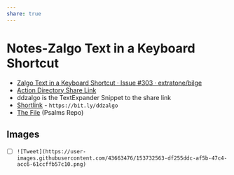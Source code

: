 ```yaml
---
share: true
---
```

# Notes-Zalgo Text in a Keyboard Shortcut
[](Zalgo%20Text%20in%20a%20Keyboard%20Shortcut)
- [Zalgo Text in a Keyboard Shortcut · Issue #303 · extratone/bilge](https://github.com/extratone/bilge/issues/303)
- [Action Directory Share Link](https://directory.getdrafts.com/a/1vM)
- ddzalgo is the TextExpander Snippet to the share link
- [Shortlink](https://bit.ly/ddzalgo) - `https://bit.ly/ddzalgo`
- [The File](https://github.com/extratone/bilge/blob/main/misc/Zalgos.draftsAction#L0) (Psalms Repo)

## Images
- [ ] `![Tweet](https://user-images.githubusercontent.com/43663476/153732563-df255ddc-af5b-47c4-acc6-61ccffb57c10.png)`